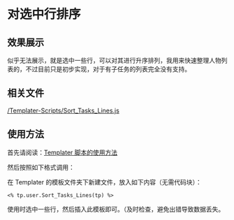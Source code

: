 # 对选中行排序

## 效果展示

似乎无法展示，就是选中一些行，可以对其进行升序排列，我用来快速整理人物列表的，不过目前只是初步实现，对于有子任务的列表完全没有支持。

## 相关文件

[/Templater-Scripts/Sort_Tasks_Lines.js](assets/img/Sort-Tasks-Lines/IMG-Sort-Tasks-Lines-20240714124636353.js)

## 使用方法

首先请阅读：[Templater 脚本的使用方法](../Usages/How-to-Use-Templater-Script.md)

然后按照如下格式调用：

在 Templater 的模板文件夹下新建文件，放入如下内容（无需代码块）：

```eta
<% tp.user.Sort_Tasks_Lines(tp) %>
```

使用时选中一些行，然后插入此模板即可。（及时检查，避免出错导致数据丢失。
